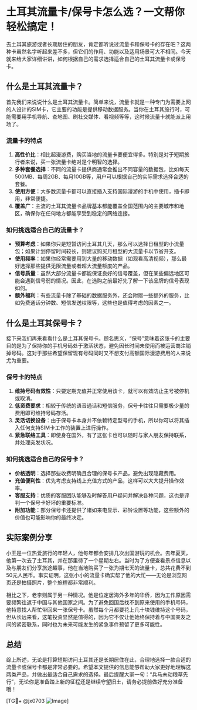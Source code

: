 # 土耳其流量卡/保号卡怎么选？一文帮你轻松搞定！

去土耳其旅游或者长期居住的朋友，肯定都听说过流量卡和保号卡的存在吧？这两种卡虽然名字听起来差不多，但它们的作用、功能以及适用场景可大不相同。今天就来给大家详细讲讲，如何根据自己的需求选择适合自己的土耳其流量卡或保号卡。

## 什么是土耳其流量卡？

首先我们来说说什么是土耳其流量卡。简单来说，流量卡就是一种专门为需要上网的人设计的SIM卡，它主要的功能是提供移动数据服务。当你在土耳其旅行时，可能需要用手机导航、查地图、刷社交媒体、看视频等等，这时候流量卡就能派上用场了。

### 流量卡的特点

1. **高性价比**：相比起漫游费，购买当地的流量卡要便宜得多。特别是对于短期旅行者来说，买一张流量卡绝对是个明智的选择。
2. **多种套餐选择**：不同的流量卡提供商通常会推出不同容量的数据包，比如每天500MB、每周2GB、每月10GB等，用户可以根据自己的实际需求选择合适的套餐。
3. **使用方便**：大多数流量卡都可以直接插入支持国际漫游的手机中使用，插卡即用，非常便捷。
4. **覆盖广**：主流的土耳其流量卡品牌基本都能覆盖全国范围内的主要城市和地区，确保你在任何地方都能享受到稳定的网络连接。

### 如何挑选适合自己的流量卡？

- **预算考虑**：如果你只是短暂访问土耳其几天，那么可以选择日租型的小流量包；如果计划停留时间较长，则建议购买月租型的大流量卡以节省开支。
- **使用频率**：如果你经常需要用到大量的移动数据（如观看高清视频），那么最好选择那些提供无限流量或者超大流量额度的产品。
- **信号质量**：虽然大部分流量卡都能保证良好的信号覆盖，但在某些偏远地区可能会遇到信号弱的情况。因此，在选购之前最好先了解一下该品牌的信号表现如何。
- **额外福利**：有些流量卡除了基础的数据服务外，还会附赠一些额外的服务，比如免费通话分钟数、短信发送权限等，这些也是值得考虑的因素之一。

## 什么是土耳其保号卡？

接下来我们再来看看什么是土耳其保号卡。顾名思义，“保号”意味着这张卡的主要目的是为了保持你的手机号码处于激活状态，避免因长时间未使用而被运营商注销掉号码。这对于那些希望保留现有号码同时又不想支付高额国际漫游费用的人来说尤为重要。

### 保号卡的特点

1. **维持号码有效性**：只要定期充值并正常使用该卡，就可以有效防止主号被停机或取消。
2. **低资费要求**：相较于传统的语音通话和短信服务，保号卡往往只需要极少量的费用即可维持号码存活。
3. **灵活切换设备**：由于保号卡本身并不依赖特定型号的手机，所以你可以将其插入任何支持SIM卡工作的装置上进行操作。
4. **紧急联络工具**：即使身在国外，有了这张卡也可以随时与家人朋友保持联系，并处理突发状况。

### 如何挑选适合自己的保号卡？

- **价格透明**：选择那些收费明确且合理的保号卡产品，避免出现隐藏费用。
- **充值便利性**：优先考虑支持线上充值方式的产品，这样可以大大提升操作效率。
- **客服支持**：优质的客服团队能够及时解答用户疑问并解决各种问题，这也是评判一个保号卡好坏的重要标准。
- **附加功能**：部分保号卡还提供了诸如来电显示、彩铃设置等功能，这些额外的价值也可能影响你的最终决定。

## 实际案例分享

小王是一位热爱旅行的年轻人，他每年都会安排几次出国游玩的机会。去年夏天，他第一次去了土耳其，并在那里待了一个星期左右。当时为了方便查看景点信息以及与朋友们分享旅途趣事，他在当地购买了一张为期七天的流量卡，总共花费不到50元人民币。事实证明，这张小小的流量卡确实帮了他的大忙——无论是浏览网页还是拍摄照片，整个旅程都非常顺利。

相比之下，老李则属于另一种情况。他是位定居海外多年的华侨，因为工作原因需要频繁往返于中国与其他国家之间。为了避免回国后找不到原来使用的手机号码，他特意找人帮忙带回来一张保号卡。虽然每个月都要花上几十块钱维持这个号码，但从长远来看，这笔投资显然是值得的，因为它不仅让他始终保持着与中国亲友之间的紧密联系，同时也为未来可能发生的紧急事件预留了更多可能性。

## 总结

综上所述，无论是打算短期访问土耳其还是长期居住在此，合理地选择一款合适的流量卡或保号卡都是非常必要的。希望本文提供的信息能够帮助大家更好地理解这两类产品，并做出最适合自己需求的选择。最后提醒大家一句：“兵马未动粮草先行”，无论你是准备踏上新的征程还是继续守望旧土，请务必提前做好充分准备哦！

[TG💪+ @jx0703 ![Image](https://github.com/user-attachments/assets/dbca1d08-cadb-493c-b0ec-ad6f7a83f270)]